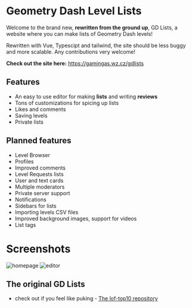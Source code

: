 # Geometry Dash Level Lists

Welcome to the brand new, **rewritten from the ground up**, GD Lists, a website where you can make lists of Geometry Dash levels!

Rewritten with Vue, Typescipt and tailwind, the site should be less buggy and more scalable. Any contributions very welcome!

**Check out the site here:** https://gamingas.wz.cz/gdlists
## Features
* An easy to use editor for making **lists** and writing **reviews**
* Tons of customizations for spicing up lists
* Likes and comments
* Saving levels
* Private lists

## Planned features
* Level Browser
* Profiles
* Improved comments
* Level Requests lists
* User and text cards
* Multiple moderators
* Private server support
* Notifications
* Sidebars for lists
* Importing levels CSV files
* Improved background images, support for videos
* List tags

# Screenshots
![homepage](https://github.com/GamingasCZ/gdlists/assets/51487573/01e6d86e-9750-4fde-a066-af902afb1720)
![editor](https://github.com/GamingasCZ/gdlists/assets/51487573/79c956fc-2a3a-4bc1-8c6d-2bbd8d18a648)


## The original GD Lists
* check out if you feel like puking - [The lof-top10 repository](https://github.com/GamingasCZ/lof-top10)
